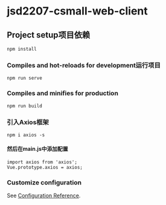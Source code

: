 # jsd2207-csmall-web-client

## Project setup项目依赖
```
npm install
```

### Compiles and hot-reloads for development运行项目
```
npm run serve
```

### Compiles and minifies for production
```
npm run build
```

### 引入Axios框架
````
npm i axios -s
````
#### 然后在main.js中添加配置 
```
import axios from 'axios';
Vue.prototype.axios = axios;
```

### Customize configuration
See [Configuration Reference](https://cli.vuejs.org/config/).
